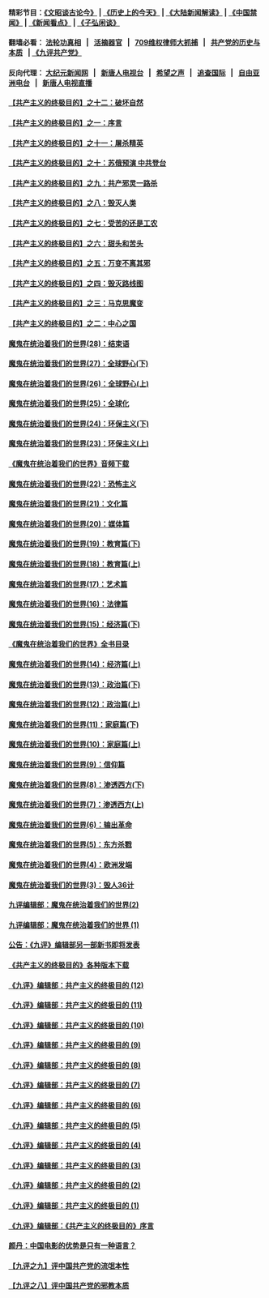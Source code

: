 #### 精彩节目：[《文昭谈古论今》](http://134.209.198.168/wenzhao) | [《历史上的今天》](http://134.209.198.168/today-in-history) | [《大陆新闻解读》](http://134.209.198.168/ntdtv-comedy) | [《中国禁闻》](http://134.209.198.168/ntdtv-news) | [《新闻看点》](http://134.209.198.168/news-insight) | [《子弘闲谈》](http://134.209.198.168/zihongxiantan/) 

  #### 翻墙必看： [法轮功真相](http://134.209.198.168:10000/videos/truth.html) &nbsp;&nbsp;|&nbsp;&nbsp; [活摘器官](http://134.209.198.168:10000/videos/res/Organs/) &nbsp;&nbsp;|&nbsp;&nbsp; [709维权律师大抓捕](http://134.209.198.168:10000/videos/709/) &nbsp;&nbsp;|&nbsp;&nbsp; [共产党的历史与本质](http://134.209.198.168:10000/videos/ccp.html) &nbsp;&nbsp;| [《九评共产党》](http://134.209.198.168:10000/videos/jiuping/) 

#### 反向代理： [大纪元新闻网](http://134.209.198.168:10080/) &nbsp;&nbsp;|&nbsp;&nbsp; [新唐人电视台](http://134.209.198.168:8000/) &nbsp;&nbsp;|&nbsp;&nbsp; [希望之声](http://134.209.198.168:8200/) &nbsp;&nbsp;|&nbsp;&nbsp; [追查国际](http://134.209.198.168:10010/) &nbsp;&nbsp;|&nbsp;&nbsp; [自由亚洲电台](http://134.209.198.168:9800/) &nbsp;&nbsp;|&nbsp;&nbsp; [新唐人电视直播](http://134.209.198.168/) 

#### [【共产主义的终极目的】之十二：破坏自然](../pages/nsc422/n11135214.md?t=03260936) 

#### [【共产主义的终极目的】之一：序言](../pages/nsc422/n11086077.md?t=03260936) 

#### [【共产主义的终极目的】之十一：屠杀精英](../pages/nsc422/n11118442.md?t=03260936) 

#### [【共产主义的终极目的】之十：苏俄预演 中共登台](../pages/nsc422/n11118424.md?t=03260936) 

#### [【共产主义的终极目的】之九：共产邪灵一路杀](../pages/nsc422/n11114139.md?t=03260936) 

#### [【共产主义的终极目的】之八：毁灭人类](../pages/nsc422/n11108503.md?t=03260936) 

#### [【共产主义的终极目的】之七：受苦的还是工农](../pages/nsc422/n11101809.md?t=03260936) 

#### [【共产主义的终极目的】之六：甜头和苦头](../pages/nsc422/n11096971.md?t=03260936) 

#### [【共产主义的终极目的】之五：万变不离其邪](../pages/nsc422/n11091285.md?t=03260936) 

#### [【共产主义的终极目的】之四：毁灭路线图](../pages/nsc422/n11086284.md?t=03260936) 

#### [【共产主义的终极目的】之三：马克思魔变](../pages/nsc422/n11061941.md?t=03260936) 

#### [【共产主义的终极目的】之二：中心之国](../pages/nsc422/n11047728.md?t=03260936) 

#### [魔鬼在统治着我们的世界(28)：结束语](../pages/nsc422/n10936246.md?t=03260936) 

#### [魔鬼在统治着我们的世界(27)：全球野心(下)](../pages/nsc422/n10928319.md?t=03260936) 

#### [魔鬼在统治着我们的世界(26)：全球野心(上)](../pages/nsc422/n10900318.md?t=03260936) 

#### [魔鬼在统治着我们的世界(25)：全球化](../pages/nsc422/n10788205.md?t=03260936) 

#### [魔鬼在统治着我们的世界(24)：环保主义(下)](../pages/nsc422/n10695307.md?t=03260936) 

#### [魔鬼在统治着我们的世界(23)：环保主义(上)](../pages/nsc422/n10688613.md?t=03260936) 

#### [《魔鬼在统治着我们的世界》音频下载](../pages/nsc422/n10635553.md?t=03260936) 

#### [魔鬼在统治着我们的世界(22)：恐怖主义](../pages/nsc422/n10614727.md?t=03260936) 

#### [魔鬼在统治着我们的世界(21)：文化篇](../pages/nsc422/n10597706.md?t=03260936) 

#### [魔鬼在统治着我们的世界(20)：媒体篇](../pages/nsc422/n10586579.md?t=03260936) 

#### [魔鬼在统治着我们的世界(19)：教育篇(下)](../pages/nsc422/n10564808.md?t=03260936) 

#### [魔鬼在统治着我们的世界(18)：教育篇(上)](../pages/nsc422/n10526970.md?t=03260936) 

#### [魔鬼在统治着我们的世界(17)：艺术篇](../pages/nsc422/n10499093.md?t=03260936) 

#### [魔鬼在统治着我们的世界(16)：法律篇](../pages/nsc422/n10485969.md?t=03260936) 

#### [魔鬼在统治着我们的世界(15)：经济篇(下)](../pages/nsc422/n10469975.md?t=03260936) 

#### [《魔鬼在统治着我们的世界》全书目录](../pages/nsc422/n10464261.md?t=03260936) 

#### [魔鬼在统治着我们的世界(14)：经济篇(上)](../pages/nsc422/n10457370.md?t=03260936) 

#### [魔鬼在统治着我们的世界(13)：政治篇(下)](../pages/nsc422/n10448270.md?t=03260936) 

#### [魔鬼在统治着我们的世界(12)：政治篇(上)](../pages/nsc422/n10444576.md?t=03260936) 

#### [魔鬼在统治着我们的世界(11)：家庭篇(下)](../pages/nsc422/n10440961.md?t=03260936) 

#### [魔鬼在统治着我们的世界(10)：家庭篇(上)](../pages/nsc422/n10435448.md?t=03260936) 

#### [魔鬼在统治着我们的世界(9)：信仰篇](../pages/nsc422/n10432159.md?t=03260936) 

#### [魔鬼在统治着我们的世界(8)：渗透西方(下)](../pages/nsc422/n10429603.md?t=03260936) 

#### [魔鬼在统治着我们的世界(7)：渗透西方(上)](../pages/nsc422/n10426013.md?t=03260936) 

#### [魔鬼在统治着我们的世界(6)：输出革命](../pages/nsc422/n10421536.md?t=03260936) 

#### [魔鬼在统治着我们的世界(5)：东方杀戮](../pages/nsc422/n10417707.md?t=03260936) 

#### [魔鬼在统治着我们的世界(4)：欧洲发端](../pages/nsc422/n10414890.md?t=03260936) 

#### [魔鬼在统治着我们的世界(3)：毁人36计](../pages/nsc422/n10411583.md?t=03260936) 

#### [九评编辑部：魔鬼在统治着我们的世界(2)](../pages/nsc422/n10410036.md?t=03260936) 

#### [九评编辑部：魔鬼在统治着我们的世界 (1)](../pages/nsc422/n10406825.md?t=03260936) 

#### [公告：《九评》编辑部另一部新书即将发表](../pages/nsc422/n10405104.md?t=03260936) 

#### [《共产主义的终极目的》各种版本下载](../pages/nsc422/n10022138.md?t=03260936) 

#### [《九评》编辑部：共产主义的终极目的 (12)](../pages/nsc422/n9933272.md?t=03260936) 

#### [《九评》编辑部：共产主义的终极目的 (11)](../pages/nsc422/n9924973.md?t=03260936) 

#### [《九评》编辑部：共产主义的终极目的 (10)](../pages/nsc422/n9920883.md?t=03260936) 

#### [《九评》编辑部：共产主义的终极目的 (9)](../pages/nsc422/n9916363.md?t=03260936) 

#### [《九评》编辑部：共产主义的终极目的 (8)](../pages/nsc422/n9912488.md?t=03260936) 

#### [《九评》编辑部：共产主义的终极目的 (7)](../pages/nsc422/n9901176.md?t=03260936) 

#### [《九评》编辑部：共产主义的终极目的 (6)](../pages/nsc422/n9899359.md?t=03260936) 

#### [《九评》编辑部：共产主义的终极目的 (5)](../pages/nsc422/n9893174.md?t=03260936) 

#### [《九评》编辑部：共产主义的终极目的 (4)](../pages/nsc422/n9891246.md?t=03260936) 

#### [《九评》编辑部：共产主义的终极目的 (3)](../pages/nsc422/n9879879.md?t=03260936) 

#### [《九评》编辑部：共产主义的终极目的 (2)](../pages/nsc422/n9876205.md?t=03260936) 

#### [《九评》编辑部：共产主义的终极目的 (1)](../pages/nsc422/n9865857.md?t=03260936) 

#### [《九评》编辑部：《共产主义的终极目的》序言](../pages/nsc422/n9862666.md?t=03260936) 

#### [颜丹：中国电影的优势是只有一种语言？](../pages/nsc422/n9583062.md?t=03260936) 

#### [【九评之九】评中国共产党的流氓本性](../pages/nsc422/n737542.md?t=03260936) 

#### [【九评之八】评中国共产党的邪教本质](../pages/nsc422/n735942.md?t=03260936) 

